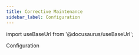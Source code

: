 ```yaml
---
title: Corrective Maintenance
sidebar_label: Configuration
---
```


import useBaseUrl from '@docusaurus/useBaseUrl'; 

<span className="hero__title">Configuration</span>